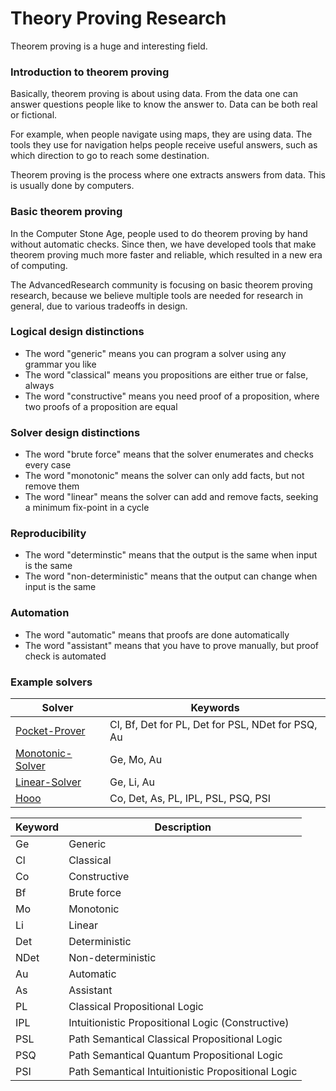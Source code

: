 # Theory Proving Research

Theorem proving is a huge and interesting field.

### Introduction to theorem proving

Basically, theorem proving is about using data.
From the data one can answer questions people like to know the answer to.
Data can be both real or fictional.

For example, when people navigate using maps, they are using data.
The tools they use for navigation helps people receive useful answers,
such as which direction to go to reach some destination.

Theorem proving is the process where one extracts answers from data.
This is usually done by computers.

### Basic theorem proving

In the Computer Stone Age, people used to do theorem proving by hand without automatic checks.
Since then, we have developed tools that make theorem proving much more faster and reliable, which resulted in a new era of computing.

The AdvancedResearch community is focusing on basic theorem proving research,
because we believe multiple tools are needed for research in general, due to various tradeoffs in design.

### Logical design distinctions

- The word "generic" means you can program a solver using any grammar you like
- The word "classical" means you propositions are either true or false, always
- The word "constructive" means you need proof of a proposition, where two proofs of a proposition are equal

### Solver design distinctions

- The word "brute force" means that the solver enumerates and checks every case
- The word "monotonic" means the solver can only add facts, but not remove them
- The word "linear" means the solver can add and remove facts, seeking a minimum fix-point in a cycle

### Reproducibility

- The word "determinstic" means that the output is the same when input is the same
- The word "non-deterministic" means that the output can change when input is the same

### Automation

- The word "automatic" means that proofs are done automatically
- The word "assistant" means that you have to prove manually, but proof check is automated

### Example solvers

| Solver   | Keywords |
| -------- | -------- |
| [Pocket-Prover](https://github.com/advancedresearch/pocket_prover) | Cl, Bf, Det for PL, Det for PSL, NDet for PSQ, Au |
| [Monotonic-Solver](https://github.com/advancedresearch/monotonic_solver) | Ge, Mo, Au |
| [Linear-Solver](https://github.com/advancedresearch/linear_solver) | Ge, Li, Au |
| [Hooo](https://github.com/advancedresearch/hooo) | Co, Det, As, PL, IPL, PSL, PSQ, PSI |

| Keyword | Description                                        |
| ------- | -------------------------------------------------- |
| Ge      | Generic                                            |
| Cl      | Classical                                          |
| Co      | Constructive                                       |
| Bf      | Brute force                                        |
| Mo      | Monotonic                                          |
| Li      | Linear                                             | 
| Det     | Deterministic                                      |
| NDet    | Non-deterministic                                  |
| Au      | Automatic                                          |
| As      | Assistant                                          |
| PL      | Classical Propositional Logic                      |
| IPL     | Intuitionistic Propositional Logic (Constructive)  |
| PSL     | Path Semantical Classical Propositional Logic      |
| PSQ     | Path Semantical Quantum Propositional Logic        |
| PSI     | Path Semantical Intuitionistic Propositional Logic |
